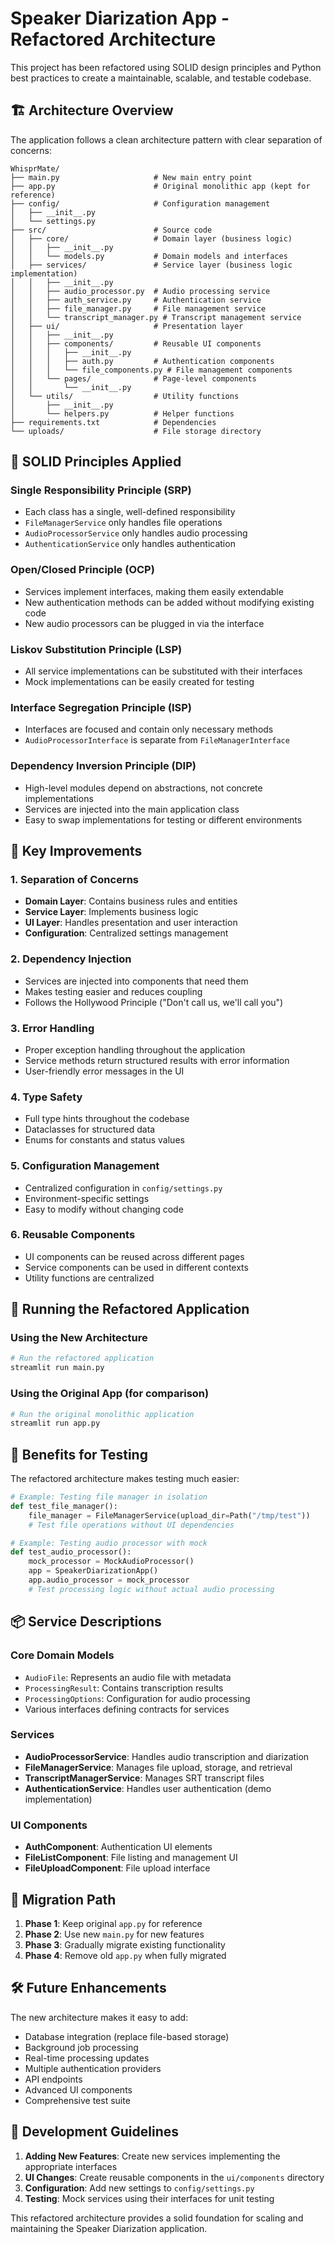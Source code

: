 # Speaker Diarization App - Refactored Architecture

This project has been refactored using SOLID design principles and Python best practices to create a maintainable, scalable, and testable codebase.

## 🏗️ Architecture Overview

The application follows a clean architecture pattern with clear separation of concerns:

```
WhisprMate/
├── main.py                     # New main entry point
├── app.py                      # Original monolithic app (kept for reference)
├── config/                     # Configuration management
│   ├── __init__.py
│   └── settings.py
├── src/                        # Source code
│   ├── core/                   # Domain layer (business logic)
│   │   ├── __init__.py
│   │   └── models.py           # Domain models and interfaces
│   ├── services/               # Service layer (business logic implementation)
│   │   ├── __init__.py
│   │   ├── audio_processor.py  # Audio processing service
│   │   ├── auth_service.py     # Authentication service
│   │   ├── file_manager.py     # File management service
│   │   └── transcript_manager.py # Transcript management service
│   ├── ui/                     # Presentation layer
│   │   ├── __init__.py
│   │   ├── components/         # Reusable UI components
│   │   │   ├── __init__.py
│   │   │   ├── auth.py         # Authentication components
│   │   │   └── file_components.py # File management components
│   │   └── pages/              # Page-level components
│   │       └── __init__.py
│   └── utils/                  # Utility functions
│       ├── __init__.py
│       └── helpers.py          # Helper functions
├── requirements.txt            # Dependencies
└── uploads/                    # File storage directory
```

## 🎯 SOLID Principles Applied

### Single Responsibility Principle (SRP)

- Each class has a single, well-defined responsibility
- `FileManagerService` only handles file operations
- `AudioProcessorService` only handles audio processing
- `AuthenticationService` only handles authentication

### Open/Closed Principle (OCP)

- Services implement interfaces, making them easily extendable
- New authentication methods can be added without modifying existing code
- New audio processors can be plugged in via the interface

### Liskov Substitution Principle (LSP)

- All service implementations can be substituted with their interfaces
- Mock implementations can be easily created for testing

### Interface Segregation Principle (ISP)

- Interfaces are focused and contain only necessary methods
- `AudioProcessorInterface` is separate from `FileManagerInterface`

### Dependency Inversion Principle (DIP)

- High-level modules depend on abstractions, not concrete implementations
- Services are injected into the main application class
- Easy to swap implementations for testing or different environments

## 🚀 Key Improvements

### 1. **Separation of Concerns**

- **Domain Layer**: Contains business rules and entities
- **Service Layer**: Implements business logic
- **UI Layer**: Handles presentation and user interaction
- **Configuration**: Centralized settings management

### 2. **Dependency Injection**

- Services are injected into components that need them
- Makes testing easier and reduces coupling
- Follows the Hollywood Principle ("Don't call us, we'll call you")

### 3. **Error Handling**

- Proper exception handling throughout the application
- Service methods return structured results with error information
- User-friendly error messages in the UI

### 4. **Type Safety**

- Full type hints throughout the codebase
- Dataclasses for structured data
- Enums for constants and status values

### 5. **Configuration Management**

- Centralized configuration in `config/settings.py`
- Environment-specific settings
- Easy to modify without changing code

### 6. **Reusable Components**

- UI components can be reused across different pages
- Service components can be used in different contexts
- Utility functions are centralized

## 🔧 Running the Refactored Application

### Using the New Architecture

```bash
# Run the refactored application
streamlit run main.py
```

### Using the Original App (for comparison)

```bash
# Run the original monolithic application
streamlit run app.py
```

## 🧪 Benefits for Testing

The refactored architecture makes testing much easier:

```python
# Example: Testing file manager in isolation
def test_file_manager():
    file_manager = FileManagerService(upload_dir=Path("/tmp/test"))
    # Test file operations without UI dependencies

# Example: Testing audio processor with mock
def test_audio_processor():
    mock_processor = MockAudioProcessor()
    app = SpeakerDiarizationApp()
    app.audio_processor = mock_processor
    # Test processing logic without actual audio processing
```

## 📦 Service Descriptions

### Core Domain Models

- `AudioFile`: Represents an audio file with metadata
- `ProcessingResult`: Contains transcription results
- `ProcessingOptions`: Configuration for audio processing
- Various interfaces defining contracts for services

### Services

- **AudioProcessorService**: Handles audio transcription and diarization
- **FileManagerService**: Manages file upload, storage, and retrieval
- **TranscriptManagerService**: Manages SRT transcript files
- **AuthenticationService**: Handles user authentication (demo implementation)

### UI Components

- **AuthComponent**: Authentication UI elements
- **FileListComponent**: File listing and management UI
- **FileUploadComponent**: File upload interface

## 🔄 Migration Path

1. **Phase 1**: Keep original `app.py` for reference
2. **Phase 2**: Use new `main.py` for new features
3. **Phase 3**: Gradually migrate existing functionality
4. **Phase 4**: Remove old `app.py` when fully migrated

## 🛠️ Future Enhancements

The new architecture makes it easy to add:

- Database integration (replace file-based storage)
- Background job processing
- Real-time processing updates
- Multiple authentication providers
- API endpoints
- Advanced UI components
- Comprehensive test suite

## 📝 Development Guidelines

1. **Adding New Features**: Create new services implementing the appropriate interfaces
2. **UI Changes**: Create reusable components in the `ui/components` directory
3. **Configuration**: Add new settings to `config/settings.py`
4. **Testing**: Mock services using their interfaces for unit testing

This refactored architecture provides a solid foundation for scaling and maintaining the Speaker Diarization application.
